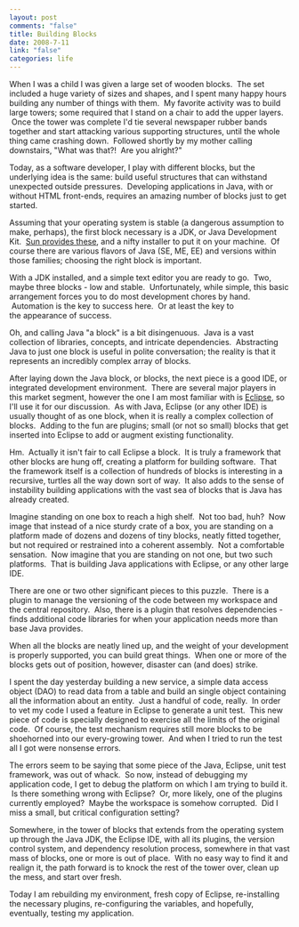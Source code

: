 ```yaml
--- 
layout: post
comments: "false"
title: Building Blocks
date: 2008-7-11
link: "false"
categories: life
---
```

When I was a child I was given a large set of wooden blocks.  The set included a huge variety of sizes and shapes, and I spent many happy hours building any number of things with them.  My favorite activity was to build large towers; some required that I stand on a chair to add the upper layers.  Once the tower was complete I'd tie several newspaper rubber bands together and start attacking various supporting structures, until the whole thing came crashing down.  Followed shortly by my mother calling downstairs, "What was that?!  Are you alright?"

Today, as a software developer, I play with different blocks, but the underlying idea is the same: build useful structures that can withstand unexpected outside pressures.  Developing applications in Java, with or without HTML front-ends, requires an amazing number of blocks just to get started.

Assuming that your operating system is stable (a dangerous assumption to make, perhaps), the first block necessary is a JDK, or Java Development Kit.  <a title="Sun Developer Network" href="http://developers.sun.com/downloads/">Sun provides these</a>, and a nifty installer to put it on your machine.  Of course there are various flavors of Java (SE, ME, EE) and versions within those families; choosing the right block is important.

With a JDK installed, and a simple text editor you are ready to go.  Two, maybe three blocks - low and stable.  Unfortunately, while simple, this basic arrangement forces you to do most development chores by hand.  Automation is the key to success here.  Or at least the key to the appearance of success.

Oh, and calling Java "a block" is a bit disingenuous.  Java is a vast collection of libraries, concepts, and intricate dependencies.  Abstracting Java to just one block is useful in polite conversation; the reality is that it represents an incredibly complex array of blocks.

After laying down the Java block, or blocks, the next piece is a good IDE, or integrated development environment.  There are several major players in this market segment, however the one I am most familiar with is <a title="Eclipse" href="http://eclipse.org">Eclipse</a>, so I'll use it for our discussion.  As with Java, Eclipse (or any other IDE) is usually thought of as one block, when it is really a complex collection of blocks.  Adding to the fun are plugins; small (or not so small) blocks that get inserted into Eclipse to add or augment existing functionality.  

Hm.  Actually it isn't fair to call Eclipse a block.  It is truly a framework that other blocks are hung off, creating a platform for building software.  That the framework itself is a collection of hundreds of blocks is interesting in a recursive, turtles all the way down sort of way.  It also adds to the sense of instability building applications with the vast sea of blocks that is Java has already created.

Imagine standing on one box to reach a high shelf.  Not too bad, huh?  Now image that instead of a nice sturdy crate of a box, you are standing on a platform made of dozens and dozens of tiny blocks, neatly fitted together, but not required or restrained into a coherent assembly.  Not a comfortable sensation.  Now imagine that you are standing on not one, but two such platforms.  That is building Java applications with Eclipse, or any other large IDE.

There are one or two other significant pieces to this puzzle.  There is a plugin to manage the versioning of the code between my workspace and the central repository.  Also, there is a plugin that resolves dependencies - finds additional code libraries for when your application needs more than base Java provides.

When all the blocks are neatly lined up, and the weight of your development is properly supported, you can build great things.  When one or more of the blocks gets out of position, however, disaster can (and does) strike.

I spent the day yesterday building a new service, a simple data access object (DAO) to read data from a table and build an single object containing all the information about an entity.  Just a handful of code, really.  In order to vet my code I used a feature in Eclipse to generate a unit test.  This new piece of code is specially designed to exercise all the limits of the original code.  Of course, the test mechanism requires still more blocks to be shoehorned into our every-growing tower.  And when I tried to run the test all I got were nonsense errors.  

The errors seem to be saying that some piece of the Java, Eclipse, unit test framework, was out of whack.  So now, instead of debugging my application code, I get to debug the platform on which I am trying to build it.  Is there something wrong with Eclipse?  Or, more likely, one of the plugins currently employed?  Maybe the workspace is somehow corrupted.  Did I miss a small, but critical configuration setting?  

Somewhere, in the tower of blocks that extends from the operating system up through the Java JDK, the Eclipse IDE, with all its plugins, the version control system, and dependency resolution process, somewhere in that vast mass of blocks, one or more is out of place.  With no easy way to find it and realign it, the path forward is to knock the rest of the tower over, clean up the mess, and start over fresh.

Today I am rebuilding my environment, fresh copy of Eclipse, re-installing the necessary plugins, re-configuring the variables, and hopefully, eventually, testing my application.
